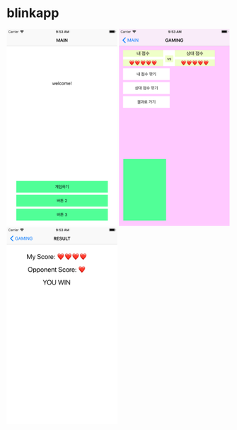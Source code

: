 # blinkapp

<img src="./blinkapp/Demo/demo1.png" width="250"> <img src="./blinkapp/Demo/demo2.png" width="250"> <img src="./blinkapp/Demo/demo3.png" width="250">

